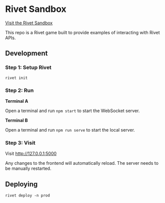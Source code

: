 # Rivet Sandbox

[Visit the Rivet Sandbox](https://sandbox.rivet.game)

This repo is a Rivet game built to provide examples of interacting with Rivet APIs.

## Development

### Step 1: Setup Rivet

```
rivet init
```

### Step 2: Run

**Terminal A**

Open a terminal and run `npm start` to start the WebSocket server.

**Terminal B**

 Open a terminal and run `npm run serve` to start the local server.

 ### Step 3: Visit

Visit http://127.0.0.1:5000

Any changes to the frontend will automatically reload. The server needs to be manually restarted.

## Deploying

```
rivet deploy -n prod
```

